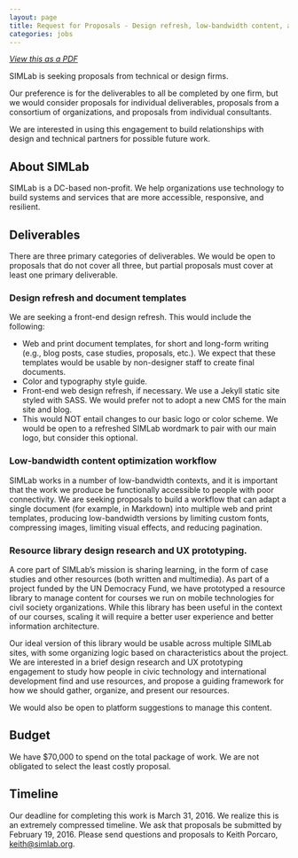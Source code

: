 ```yaml
---
layout: page
title: Request for Proposals - Design refresh, low-bandwidth content, and resource library UX
categories: jobs
---
```

_[View this as a PDF](files/rfp-design-refresh.pdf)_

SIMLab is seeking proposals from technical or design firms.

Our preference is for the deliverables to all be completed by one firm, but we would consider proposals for individual deliverables, proposals from a consortium of organizations, and proposals from individual consultants.

We are interested in using this engagement to build relationships with design and technical partners for possible future work.

## About SIMLab
SIMLab is a DC-based non-profit. We help organizations use technology to build systems and services that are more accessible, responsive, and resilient.

## Deliverables
There are three primary categories of deliverables. We would be open to proposals that do not cover all three, but partial proposals must cover at least one primary deliverable.

### Design refresh and document templates
We are seeking a front-end design refresh. This would include the following:

* Web and print document templates, for short and long-form writing (e.g., blog posts, case studies, proposals, etc.). We expect that these templates would be usable by non-designer staff to create final documents.
* Color and typography style guide.
* Front-end web design refresh, if necessary. We use a Jekyll static site styled with SASS. We would prefer not to adopt a new CMS for the main site and blog.
* This would NOT entail changes to our basic logo or color scheme. We would be open to a refreshed SIMLab wordmark to pair with our main logo, but consider this optional.

### Low-bandwidth content optimization workflow
SIMLab works in a number of low-bandwidth contexts, and it is important that the work we produce be functionally accessible to people with poor connectivity. We are seeking proposals to build a workflow that can adapt a single document (for example, in Markdown) into multiple web and print templates, producing low-bandwidth versions by limiting custom fonts, compressing images, limiting visual effects, and reducing pagination.

###	Resource library design research and UX prototyping.
A core part of SIMLab’s mission is sharing learning, in the form of case studies and other resources (both written and multimedia). As part of a project funded by the UN Democracy Fund, we have prototyped a resource library to manage content for courses we run on mobile technologies for civil society organizations. While this library has been useful in the context of our courses, scaling it will require a better user experience and better information architecture.

Our ideal version of this library would be usable across multiple SIMLab sites, with some organizing logic based on characteristics about the project.  We are interested in a brief design research and UX prototyping engagement to study how people in civic technology and international development find and use resources, and propose a guiding framework for how we should gather, organize, and present our resources.

We would also be open to platform suggestions to manage this content.

## Budget
We have $70,000 to spend on the total package of work. We are not obligated to select the least costly proposal.

## Timeline
Our deadline for completing this work is March 31, 2016. We realize this is an extremely compressed timeline. We ask that proposals be submitted by February 19, 2016. Please send questions and proposals to Keith Porcaro, keith@simlab.org.
